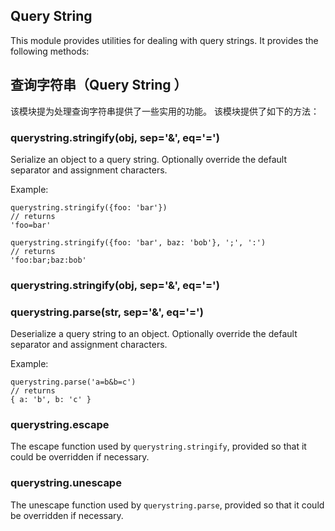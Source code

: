 ## Query String

This module provides utilities for dealing with query strings.
It provides the following methods:

## 查询字符串（Query String ）

该模块提为处理查询字符串提供了一些实用的功能。
该模块提供了如下的方法：

### querystring.stringify(obj, sep='&', eq='=')

Serialize an object to a query string.
Optionally override the default separator and assignment characters.

Example:

    querystring.stringify({foo: 'bar'})
    // returns
    'foo=bar'

    querystring.stringify({foo: 'bar', baz: 'bob'}, ';', ':')
    // returns
    'foo:bar;baz:bob'

### querystring.stringify(obj, sep='&', eq='=')


### querystring.parse(str, sep='&', eq='=')

Deserialize a query string to an object.
Optionally override the default separator and assignment characters.

Example:

    querystring.parse('a=b&b=c')
    // returns
    { a: 'b', b: 'c' }

### querystring.escape

The escape function used by `querystring.stringify`,
provided so that it could be overridden if necessary.

### querystring.unescape

The unescape function used by `querystring.parse`,
provided so that it could be overridden if necessary.
